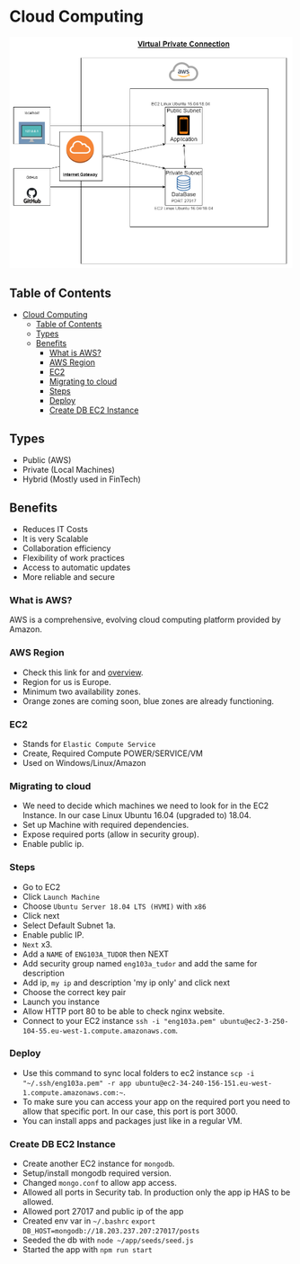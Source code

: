 # Cloud Computing

![aws-ec2-diagram](./public/assets/img/aws-diagram.png)

## Table of Contents

- [Cloud Computing](#cloud-computing)
  - [Table of Contents](#table-of-contents)
  - [Types](#types)
  - [Benefits](#benefits)
    - [What is AWS?](#what-is-aws)
    - [AWS Region](#aws-region)
    - [EC2](#ec2)
    - [Migrating to cloud](#migrating-to-cloud)
    - [Steps](#steps)
    - [Deploy](#deploy)
    - [Create DB EC2 Instance](#create-db-ec2-instance)

## Types

- Public (AWS)
- Private (Local Machines)
- Hybrid (Mostly used in FinTech)

## Benefits

- Reduces IT Costs
- It is very Scalable
- Collaboration efficiency
- Flexibility of work practices
- Access to automatic updates
- More reliable and secure

### What is AWS?

AWS is a comprehensive, evolving cloud computing platform provided by Amazon.

### AWS Region

- Check this link for and [overview](https://aws.amazon.com/about-aws/global-infrastructure/?p=ngi&loc=1).
- Region for us is Europe.
- Minimum two availability zones.
- Orange zones are coming soon, blue zones are already functioning.

### EC2

- Stands for `Elastic Compute Service`
- Create, Required Compute POWER/SERVICE/VM
- Used on Windows/Linux/Amazon

### Migrating to cloud

- We need to decide which machines we need to look for in the EC2 Instance. In our case Linux Ubuntu 16.04 (upgraded to) 18.04.
- Set up Machine with required dependencies.
- Expose required ports (allow in security group).
- Enable public ip.

### Steps

- Go to EC2
- Click `Launch Machine`
- Choose `Ubuntu Server 18.04 LTS (HVMI)` with `x86`
- Click next
- Select Default Subnet 1a.
- Enable public IP.
- `Next` x3.
- Add a `NAME` of `ENG103A_TUDOR` then NEXT
- Add security group named `eng103a_tudor` and add the same for description
- Add ip, `my ip` and description 'my ip only' and click next
- Choose the correct key pair
- Launch you instance
- Allow HTTP port 80 to be able to check nginx website.
- Connect to your EC2 instance `ssh -i "eng103a.pem" ubuntu@ec2-3-250-104-55.eu-west-1.compute.amazonaws.com`.

### Deploy

- Use this command to sync local folders to ec2 instance `scp -i "~/.ssh/eng103a.pem" -r app ubuntu@ec2-34-240-156-151.eu-west-1.compute.amazonaws.com:~`.
- To make sure you can access your app on the required port you need to allow that specific port. In our case, this port is port 3000.
- You can install apps and packages just like in a regular VM.

### Create DB EC2 Instance

- Create another EC2 instance for `mongodb`.
- Setup/install mongodb required version.
- Changed `mongo.conf` to allow app access.
- Allowed all ports in Security tab. In production only the app ip HAS to be allowed.
- Allowed port 27017 and public ip of the app
- Created env var in `~/.bashrc` `export DB_HOST=mongodb://18.203.237.207:27017/posts`
- Seeded the db with `node ~/app/seeds/seed.js`
- Started the app with `npm run start`
